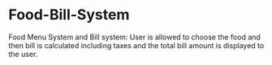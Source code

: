 # Food-Bill-System

Food Menu System and Bill system:
User is allowed to choose the food and then bill is calculated including taxes and the total bill amount is displayed to the user.
